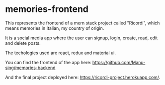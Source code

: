 # memories-frontend

This represents the frontend of a mern stack project called "Ricordi", which means memories in Italian, my country of origin.

It is a social media app where the user can signup, login, create, read, edit and delete posts.

The techologies used are react, redux and material ui.

You can find the frontend of the app here: https://github.com/Manu-sing/memories-backend

And the final project deployed here: https://ricordi-project.herokuapp.com/.
